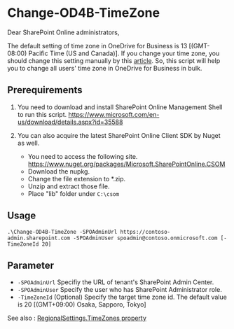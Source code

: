 # Change-OD4B-TimeZone

Dear SharePoint Online administrators,

The default setting of time zone in OneDrive for Business is 13 [(GMT-08:00) Pacific Time (US and Canada)].
If you change your time zone, you should change this setting manually by this [article](https://support.microsoft.com/ja-jp/help/2901182).
So, this script will help you to change all users' time zone in OneDrive for Business in bulk.

## Prerequirements
1. You need to download and install SharePoint Online Management Shell to run this script. https://www.microsoft.com/en-us/download/details.aspx?id=35588

1. You can also acquire the latest SharePoint Online Client SDK by Nuget as well.
   - You need to access the following site. https://www.nuget.org/packages/Microsoft.SharePointOnline.CSOM
   - Download the nupkg.
   - Change the file extension to *.zip.
   - Unzip and extract those file.
   - Place "lib" folder under `C:\csom`

## Usage
`.\Change-OD4B-TimeZone -SPOAdminUrl https://contoso-admin.sharepoint.com -SPOAdminUser spoadmin@contoso.onmicrosoft.com [-TimeZoneId 20]`

## Parameter

- `-SPOAdminUrl` Specifiy the URL of tenant's SharePoint Admin Center.
- `-SPOAdminUser` Specify the user who has SharePoint Administrator role.
- `-TimeZoneId` (Optional) Specify the target time zone id. The default value is 20 [(GMT+09:00) Osaka, Sapporo, Tokyo]

See also :
[RegionalSettings.TimeZones property](https://docs.microsoft.com/en-us/previous-versions/office/sharepoint-csom/jj171282(v%3Doffice.15))
